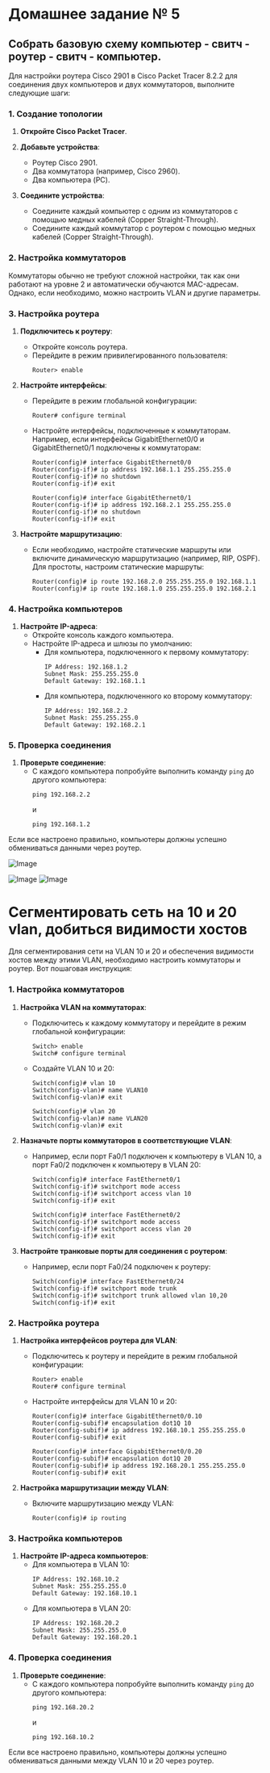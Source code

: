 # Домашнее задание № 5

## Собрать базовую схему компьютер - свитч - роутер - свитч - компьютер.

Для настройки роутера Cisco 2901 в Cisco Packet Tracer 8.2.2 для соединения двух компьютеров и двух коммутаторов, выполните следующие шаги:

### 1. Создание топологии

1. **Откройте Cisco Packet Tracer**.
2. **Добавьте устройства**:
   - Роутер Cisco 2901.
   - Два коммутатора (например, Cisco 2960).
   - Два компьютера (PC).

3. **Соедините устройства**:
   - Соедините каждый компьютер с одним из коммутаторов с помощью медных кабелей (Copper Straight-Through).
   - Соедините каждый коммутатор с роутером с помощью медных кабелей (Copper Straight-Through).

### 2. Настройка коммутаторов

Коммутаторы обычно не требуют сложной настройки, так как они работают на уровне 2 и автоматически обучаются MAC-адресам. Однако, если необходимо, можно настроить VLAN и другие параметры.

### 3. Настройка роутера

1. **Подключитесь к роутеру**:
   - Откройте консоль роутера.
   - Перейдите в режим привилегированного пользователя:
     ```shell
     Router> enable
     ```

2. **Настройте интерфейсы**:
   - Перейдите в режим глобальной конфигурации:
     ```shell
     Router# configure terminal
     ```
   - Настройте интерфейсы, подключенные к коммутаторам. Например, если интерфейсы GigabitEthernet0/0 и GigabitEthernet0/1 подключены к коммутаторам:
     ```shell
     Router(config)# interface GigabitEthernet0/0
     Router(config-if)# ip address 192.168.1.1 255.255.255.0
     Router(config-if)# no shutdown
     Router(config-if)# exit

     Router(config)# interface GigabitEthernet0/1
     Router(config-if)# ip address 192.168.2.1 255.255.255.0
     Router(config-if)# no shutdown
     Router(config-if)# exit
     ```

3. **Настройте маршрутизацию**:
   - Если необходимо, настройте статические маршруты или включите динамическую маршрутизацию (например, RIP, OSPF). Для простоты, настроим статические маршруты:
     ```shell
     Router(config)# ip route 192.168.2.0 255.255.255.0 192.168.1.1
     Router(config)# ip route 192.168.1.0 255.255.255.0 192.168.2.1
     ```

### 4. Настройка компьютеров

1. **Настройте IP-адреса**:
   - Откройте консоль каждого компьютера.
   - Настройте IP-адреса и шлюзы по умолчанию:
     - Для компьютера, подключенного к первому коммутатору:
       ```shell
       IP Address: 192.168.1.2
       Subnet Mask: 255.255.255.0
       Default Gateway: 192.168.1.1
       ```
     - Для компьютера, подключенного ко второму коммутатору:
       ```shell
       IP Address: 192.168.2.2
       Subnet Mask: 255.255.255.0
       Default Gateway: 192.168.2.1
       ```

### 5. Проверка соединения

1. **Проверьте соединение**:
   - С каждого компьютера попробуйте выполнить команду `ping` до другого компьютера:
     ```shell
     ping 192.168.2.2
     ```
     и
     ```shell
     ping 192.168.1.2
     ```

Если все настроено правильно, компьютеры должны успешно обмениваться данными через роутер.

![Image](/Task5/img/CPT1.png)

![Image](/Task5/img/ping1.png)
![Image](/Task5/img/ping2.png)


# Сегментировать сеть на 10 и 20 vlan, добиться видимости хостов

Для сегментирования сети на VLAN 10 и 20 и обеспечения видимости хостов между этими VLAN, необходимо настроить коммутаторы и роутер. Вот пошаговая инструкция:

### 1. Настройка коммутаторов

1. **Настройка VLAN на коммутаторах**:
   - Подключитесь к каждому коммутатору и перейдите в режим глобальной конфигурации:
     ```shell
     Switch> enable
     Switch# configure terminal
     ```
   - Создайте VLAN 10 и 20:
     ```shell
     Switch(config)# vlan 10
     Switch(config-vlan)# name VLAN10
     Switch(config-vlan)# exit

     Switch(config)# vlan 20
     Switch(config-vlan)# name VLAN20
     Switch(config-vlan)# exit
     ```

2. **Назначьте порты коммутаторов в соответствующие VLAN**:
   - Например, если порт Fa0/1 подключен к компьютеру в VLAN 10, а порт Fa0/2 подключен к компьютеру в VLAN 20:
     ```shell
     Switch(config)# interface FastEthernet0/1
     Switch(config-if)# switchport mode access
     Switch(config-if)# switchport access vlan 10
     Switch(config-if)# exit

     Switch(config)# interface FastEthernet0/2
     Switch(config-if)# switchport mode access
     Switch(config-if)# switchport access vlan 20
     Switch(config-if)# exit
     ```

3. **Настройте транковые порты для соединения с роутером**:
   - Например, если порт Fa0/24 подключен к роутеру:
     ```shell
     Switch(config)# interface FastEthernet0/24
     Switch(config-if)# switchport mode trunk
     Switch(config-if)# switchport trunk allowed vlan 10,20
     Switch(config-if)# exit
     ```

### 2. Настройка роутера

1. **Настройка интерфейсов роутера для VLAN**:
   - Подключитесь к роутеру и перейдите в режим глобальной конфигурации:
     ```shell
     Router> enable
     Router# configure terminal
     ```
   - Настройте интерфейсы для VLAN 10 и 20:
     ```shell
     Router(config)# interface GigabitEthernet0/0.10
     Router(config-subif)# encapsulation dot1Q 10
     Router(config-subif)# ip address 192.168.10.1 255.255.255.0
     Router(config-subif)# exit

     Router(config)# interface GigabitEthernet0/0.20
     Router(config-subif)# encapsulation dot1Q 20
     Router(config-subif)# ip address 192.168.20.1 255.255.255.0
     Router(config-subif)# exit
     ```

2. **Настройка маршрутизации между VLAN**:
   - Включите маршрутизацию между VLAN:
     ```shell
     Router(config)# ip routing
     ```

### 3. Настройка компьютеров

1. **Настройте IP-адреса компьютеров**:
   - Для компьютера в VLAN 10:
     ```shell
     IP Address: 192.168.10.2
     Subnet Mask: 255.255.255.0
     Default Gateway: 192.168.10.1
     ```
   - Для компьютера в VLAN 20:
     ```shell
     IP Address: 192.168.20.2
     Subnet Mask: 255.255.255.0
     Default Gateway: 192.168.20.1
     ```

### 4. Проверка соединения

1. **Проверьте соединение**:
   - С каждого компьютера попробуйте выполнить команду `ping` до другого компьютера:
     ```shell
     ping 192.168.20.2
     ```
     и
     ```shell
     ping 192.168.10.2
     ```

Если все настроено правильно, компьютеры должны успешно обмениваться данными между VLAN 10 и 20 через роутер.